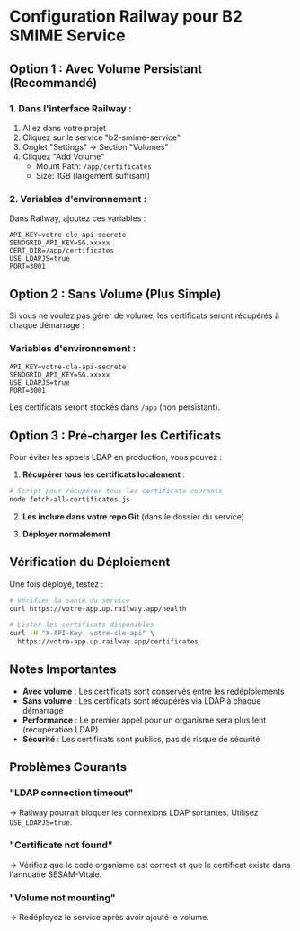 # Configuration Railway pour B2 SMIME Service

## Option 1 : Avec Volume Persistant (Recommandé)

### 1. Dans l'interface Railway :

1. Allez dans votre projet
2. Cliquez sur le service "b2-smime-service"
3. Onglet "Settings" → Section "Volumes"
4. Cliquez "Add Volume"
   - Mount Path: `/app/certificates`
   - Size: 1GB (largement suffisant)

### 2. Variables d'environnement :

Dans Railway, ajoutez ces variables :

```
API_KEY=votre-cle-api-secrete
SENDGRID_API_KEY=SG.xxxxx
CERT_DIR=/app/certificates
USE_LDAPJS=true
PORT=3001
```

## Option 2 : Sans Volume (Plus Simple)

Si vous ne voulez pas gérer de volume, les certificats seront récupérés à chaque démarrage :

### Variables d'environnement :

```
API_KEY=votre-cle-api-secrete
SENDGRID_API_KEY=SG.xxxxx
USE_LDAPJS=true
PORT=3001
```

Les certificats seront stockés dans `/app` (non persistant).

## Option 3 : Pré-charger les Certificats

Pour éviter les appels LDAP en production, vous pouvez :

1. **Récupérer tous les certificats localement** :

```bash
# Script pour récupérer tous les certificats courants
node fetch-all-certificates.js
```

2. **Les inclure dans votre repo Git** (dans le dossier du service)

3. **Déployer normalement**

## Vérification du Déploiement

Une fois déployé, testez :

```bash
# Vérifier la santé du service
curl https://votre-app.up.railway.app/health

# Lister les certificats disponibles
curl -H "X-API-Key: votre-cle-api" \
  https://votre-app.up.railway.app/certificates
```

## Notes Importantes

- **Avec volume** : Les certificats sont conservés entre les redéploiements
- **Sans volume** : Les certificats sont récupérés via LDAP à chaque démarrage
- **Performance** : Le premier appel pour un organisme sera plus lent (récupération LDAP)
- **Sécurité** : Les certificats sont publics, pas de risque de sécurité

## Problèmes Courants

### "LDAP connection timeout"
→ Railway pourrait bloquer les connexions LDAP sortantes. Utilisez `USE_LDAPJS=true`.

### "Certificate not found"
→ Vérifiez que le code organisme est correct et que le certificat existe dans l'annuaire SESAM-Vitale.

### "Volume not mounting"
→ Redéployez le service après avoir ajouté le volume.